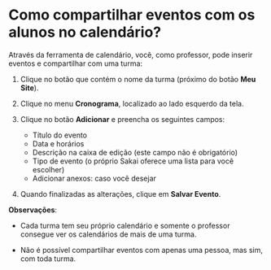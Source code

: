 # Como compartilhar eventos com os alunos no calendário?

Através da ferramenta de calendário, você, como professor, pode inserir eventos e compartilhar com uma turma:

1. Clique no botão que contém o nome da turma (próximo do botão **Meu Site**).

2. Clique no menu **Cronograma**, localizado ao lado esquerdo da tela.

3. Clique no botão **Adicionar** e preencha os seguintes campos:
    * Título do evento
    * Data e horários
    * Descrição na caixa de edição (este campo não é obrigatório)
    * Tipo de evento (o próprio Sakai oferece uma lista para você escolher)
    * Adicionar anexos: caso você desejar
 
4. Quando finalizadas as alterações, clique em **Salvar Evento**.

**Observações**:

* Cada turma tem seu próprio calendário e somente o professor consegue ver os calendários de mais de uma turma.

* Não é possível compartilhar eventos com apenas uma pessoa, mas sim, com toda turma.
